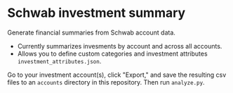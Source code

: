 # Schwab investment summary
Generate financial summaries from Schwab account data.
* Currently summarizes invesments by account and across all accounts.
* Allows you to define custom categories and investment attributes `investment_attributes.json`.

Go to your investment account(s), click "Export," and save the resulting csv files to an `accounts` directory in this repository. Then run `analyze.py`.
